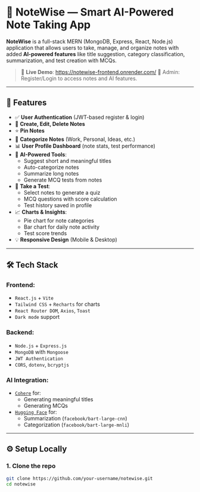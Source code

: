 # 📝 NoteWise — Smart AI-Powered Note Taking App

**NoteWise** is a full-stack MERN (MongoDB, Express, React, Node.js) application that allows users to take, manage, and organize notes with added **AI-powered features** like title suggestion, category classification, summarization, and test creation with MCQs.

> 🚀 **Live Demo**: https://notewise-frontend.onrender.com/
> 🔐 Admin: Register/Login to access notes and AI features.

---

## 📌 Features

- ✅ **User Authentication** (JWT-based register & login)
- 📝 **Create, Edit, Delete Notes**
- ⭐ **Pin Notes**
- 📂 **Categorize Notes** (Work, Personal, Ideas, etc.)
- 📊 **User Profile Dashboard** (note stats, test performance)
- 🤖 **AI-Powered Tools**:
  - Suggest short and meaningful titles
  - Auto-categorize notes
  - Summarize long notes
  - Generate MCQ tests from notes
- 🧠 **Take a Test**:
  - Select notes to generate a quiz
  - MCQ questions with score calculation
  - Test history saved in profile
- 📈 **Charts & Insights**:
  - Pie chart for note categories
  - Bar chart for daily note activity
  - Test score trends
- 💡 **Responsive Design** (Mobile & Desktop)

---

## 🛠️ Tech Stack

### Frontend:
- `React.js` + `Vite`
- `Tailwind CSS` + `Recharts` for charts
- `React Router DOM`, `Axios`, `Toast`
- `Dark mode` support

### Backend:
- `Node.js` + `Express.js`
- `MongoDB` with `Mongoose`
- `JWT Authentication`
- `CORS`, `dotenv`, `bcryptjs`

### AI Integration:
- [`Cohere`](https://cohere.com/) for:
  - Generating meaningful titles
  - Generating MCQs
- [`Hugging Face`](https://huggingface.co/) for:
  - Summarization (`facebook/bart-large-cnn`)
  - Categorization (`facebook/bart-large-mnli`)

---

## ⚙️ Setup Locally

### 1. Clone the repo
```bash
git clone https://github.com/your-username/notewise.git
cd notewise
